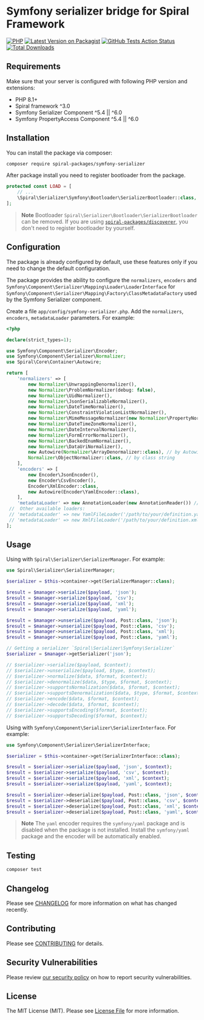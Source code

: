 # Symfony serializer bridge for Spiral Framework

[![PHP](https://img.shields.io/packagist/php-v/spiral-packages/symfony-serializer.svg?style=flat-square)](https://packagist.org/packages/spiral-packages/symfony-serializer)
[![Latest Version on Packagist](https://img.shields.io/packagist/v/spiral-packages/symfony-serializer.svg?style=flat-square)](https://packagist.org/packages/spiral-packages/symfony-serializer)
[![GitHub Tests Action Status](https://img.shields.io/github/workflow/status/spiral-packages/symfony-serializer/run-tests?label=tests&style=flat-square)](https://github.com/spiral-packages/symfony-serializer/actions?query=workflow%3Arun-tests+branch%3Amain)
[![Total Downloads](https://img.shields.io/packagist/dt/spiral-packages/symfony-serializer.svg?style=flat-square)](https://packagist.org/packages/spiral-packages/symfony-serializer)

## Requirements

Make sure that your server is configured with following PHP version and extensions:

- PHP 8.1+
- Spiral framework ^3.0
- Symfony Serializer Component ^5.4 || ^6.0
- Symfony PropertyAccess Component ^5.4 || ^6.0

## Installation

You can install the package via composer:

```bash
composer require spiral-packages/symfony-serializer
```

After package install you need to register bootloader from the package.

```php
protected const LOAD = [
    // ...
    \Spiral\Serializer\Symfony\Bootloader\SerializerBootloader::class,
];
```

> **Note**
> Bootloader `Spiral\Serializer\Bootloader\SerializerBootloader` can be removed.
> If you are using [`spiral-packages/discoverer`](https://github.com/spiral-packages/discoverer),
> you don't need to register bootloader by yourself.

## Configuration
The package is already configured by default, use these features only if you need to change the default configuration.

The package provides the ability to configure the `normalizers`, `encoders` and `Symfony\Component\Serializer\Mapping\Loader\LoaderInterface`
for `Symfony\Component\Serializer\Mapping\Factory\ClassMetadataFactory` used by the Symfony Serializer component.

Create a file `app/config/symfony-serializer.php`.
Add the `normalizers`, `encoders`, `metadataLoader` parameters. For example:
```php
<?php

declare(strict_types=1);

use Symfony\Component\Serializer\Encoder;
use Symfony\Component\Serializer\Normalizer;
use Spiral\Core\Container\Autowire;

return [
    'normalizers' => [
        new Normalizer\UnwrappingDenormalizer(),
        new Normalizer\ProblemNormalizer(debug: false),
        new Normalizer\UidNormalizer(),
        new Normalizer\JsonSerializableNormalizer(),
        new Normalizer\DateTimeNormalizer(),
        new Normalizer\ConstraintViolationListNormalizer(),
        new Normalizer\MimeMessageNormalizer(new Normalizer\PropertyNormalizer()),
        new Normalizer\DateTimeZoneNormalizer(),
        new Normalizer\DateIntervalNormalizer(),
        new Normalizer\FormErrorNormalizer(),
        new Normalizer\BackedEnumNormalizer(),
        new Normalizer\DataUriNormalizer(),
        new Autowire(Normalizer\ArrayDenormalizer::class), // by Autowire
        Normalizer\ObjectNormalizer::class, // by class string
    ],
    'encoders' => [
        new Encoder\JsonEncoder(),
        new Encoder\CsvEncoder(),
        Encoder\XmlEncoder::class,
        new Autowire(Encoder\YamlEncoder::class),
    ],
    'metadataLoader' => new AnnotationLoader(new AnnotationReader()) // by default
 //  Other available loaders: 
 // 'metadataLoader' => new YamlFileLoader('/path/to/your/definition.yaml')
 // 'metadataLoader' => new XmlFileLoader('/path/to/your/definition.xml')     
];
```

## Usage
Using with `Spiral\Serializer\SerializerManager`. For example:
```php
use Spiral\Serializer\SerializerManager;

$serializer = $this->container->get(SerializerManager::class); 

$result = $manager->serialize($payload, 'json');
$result = $manager->serialize($payload, 'csv');
$result = $manager->serialize($payload, 'xml');
$result = $manager->serialize($payload, 'yaml');

$result = $manager->unserialize($payload, Post::class, 'json');
$result = $manager->unserialize($payload, Post::class, 'csv');
$result = $manager->unserialize($payload, Post::class, 'xml');
$result = $manager->unserialize($payload, Post::class, 'yaml');

// Getting a serializer `Spiral\Serializer\Symfony\Serializer`
$serializer = $manager->getSerializer('json');

// $serializer->serialize($payload, $context);
// $serializer->unserialize($payload, $type, $context);
// $serializer->normalize($data, $format, $context);
// $serializer->denormalize($data, $type, $format, $context);
// $serializer->supportsNormalization($data, $format, $context);
// $serializer->supportsDenormalization($data, $type, $format, $context);
// $serializer->encode($data, $format, $context);
// $serializer->decode($data, $format, $context);
// $serializer->supportsEncoding($format, $context);
// $serializer->supportsDecoding($format, $context);
```
Using with `Symfony\Component\Serializer\SerializerInterface`. For example:
```php
use Symfony\Component\Serializer\SerializerInterface;

$serializer = $this->container->get(SerializerInterface::class);

$result = $serializer->serialize($payload, 'json', $context);
$result = $serializer->serialize($payload, 'csv', $context);
$result = $serializer->serialize($payload, 'xml', $context);
$result = $serializer->serialize($payload, 'yaml', $context);

$result = $serializer->deserialize($payload, Post::class, 'json', $context);
$result = $serializer->deserialize($payload, Post::class, 'csv', $context);
$result = $serializer->deserialize($payload, Post::class, 'xml', $context);
$result = $serializer->deserialize($payload, Post::class, 'yaml', $context);
```

> **Note**
> The `yaml` encoder requires the `symfony/yaml` package and is disabled when the package is not installed. 
> Install the `symfony/yaml` package and the encoder will be automatically enabled.


## Testing

```bash
composer test
```

## Changelog

Please see [CHANGELOG](CHANGELOG.md) for more information on what has changed recently.

## Contributing

Please see [CONTRIBUTING](.github/CONTRIBUTING.md) for details.

## Security Vulnerabilities

Please review [our security policy](../../security/policy) on how to report security vulnerabilities.

## License

The MIT License (MIT). Please see [License File](LICENSE) for more information.
